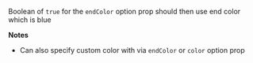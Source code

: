 Boolean of `true` for the `endColor` option prop should then use end color which is blue

__Notes__

+ Can also specify custom color with via `endColor` or `color` option prop